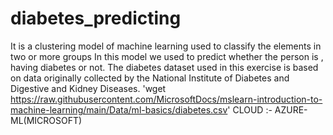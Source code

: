 # diabetes_predicting
It is a clustering model of machine learning used to classify the elements in two or more groups 
In this model we used to predict whether the person is , having diabetes or not.
The diabetes dataset used in this exercise is based on data originally collected by the National Institute of Diabetes and Digestive and Kidney Diseases.
'wget https://raw.githubusercontent.com/MicrosoftDocs/mslearn-introduction-to-machine-learning/main/Data/ml-basics/diabetes.csv'
CLOUD :- AZURE-ML(MICROSOFT)

